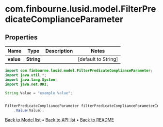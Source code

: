 # com.finbourne.lusid.model.FilterPredicateComplianceParameter

## Properties

Name | Type | Description | Notes
------------ | ------------- | ------------- | -------------
**value** | **String** |  | [default to String]

```java
import com.finbourne.lusid.model.FilterPredicateComplianceParameter;
import java.util.*;
import java.lang.System;
import java.net.URI;

String Value = "example Value";


FilterPredicateComplianceParameter filterPredicateComplianceParameterInstance = new FilterPredicateComplianceParameter()
    .Value(Value);
```


[Back to Model list](../README.md#documentation-for-models) &#8226; [Back to API list](../README.md#documentation-for-api-endpoints) &#8226; [Back to README](../README.md)
